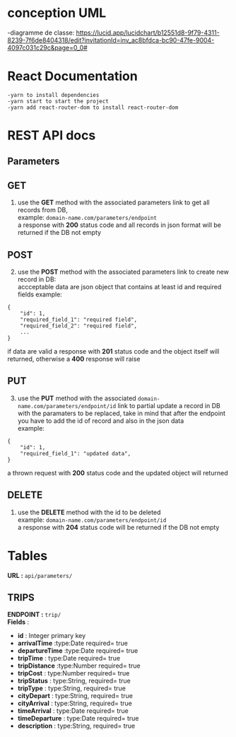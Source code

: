 
# conception UML 
 -diagramme de classe: https://lucid.app/lucidchart/b12551d8-9f79-4311-8239-7f6de8404318/edit?invitationId=inv_ac8bfdca-bc90-47fe-9004-4097c031c29c&page=0_0#

 # React Documentation
    -yarn to install dependencies
    -yarn start to start the project
    -yarn add react-router-dom to install react-router-dom

  # REST API docs

## Parameters

## GET
1. use the **GET** method with the associated parameters link to get all records from DB,   
example: `domain-name.com/parameters/endpoint`   
a response with **200** status code and all records in json format will be returned if the DB not empty

## POST  
2. use the **POST** method with the associated parameters link to create new record in DB:   
accceptable data are json object that contains at least id and required fields example:    
```
{
    "id": 1,
    "required_field_1": "required field",
    "required_field_2": "required field",  
    ...
}
```   
if data are valid a response with **201** status code and the object itself will returned, otherwise a **400** response will raise 

## PUT  
3. use the **PUT** method with the associated `domain-name.com/parameters/endpoint/id`  link to partial update a record in DB with the paramaters to be replaced, take in mind that after the endpoint you have to add the id of record and also in the json data  
example:   
```
{
    "id": 1,
    "required_field_1": "updated data", 
}
```
a thrown request with **200** status code and the updated object will returned   

## DELETE
1. use the **DELETE** method with the id to be deleted   
example: `domain-name.com/parameters/endpoint/id`   
a response with **204** status code will be returned if the DB not empty



# Tables
**URL :** `api/parameters/ `
## TRIPS
**ENDPOINT :** `trip/ `  
**Fields** :  
- **id** : Integer primary key
- **arrivalTime** :type:Date  required= true
- **departureTime** :type:Date  required= true 
- **tripTime** : type:Date required= true 
- **tripDistance** :type:Number required= true 
- **tripCost** : type:Number required= true 
- **tripStatus** : type:String, required= true 
- **tripType** : type:String, required= true 
- **cityDepart** : type:String, required= true 
- **cityArrival** : type:String, required= true 
- **timeArrival** : type:Date required= true 
- **timeDeparture** : type:Date required= true 
- **description** : type:String, required= true 







